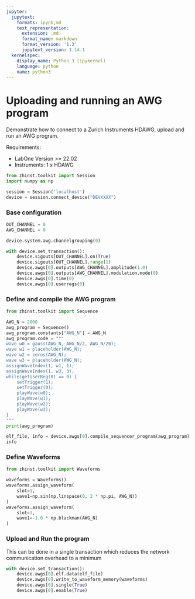 ```yaml
---
jupyter:
  jupytext:
    formats: ipynb,md
    text_representation:
      extension: .md
      format_name: markdown
      format_version: '1.3'
      jupytext_version: 1.14.1
  kernelspec:
    display_name: Python 3 (ipykernel)
    language: python
    name: python3
---
```


# Uploading and running an AWG program

Demonstrate how to connect to a Zurich Instruments HDAWG, upload and run an AWG program.

Requirements:

* LabOne Version >= 22.02
* Instruments:
    1 x HDAWG

```python
from zhinst.toolkit import Session
import numpy as np

session = Session('localhost')
device = session.connect_device("DEVXXXX")
```

### Base configuration

```python
OUT_CHANNEL = 0
AWG_CHANNEL = 0

device.system.awg.channelgrouping(0)

with device.set_transaction():
    device.sigouts[OUT_CHANNEL].on(True)
    device.sigouts[OUT_CHANNEL].range(1)
    device.awgs[0].outputs[AWG_CHANNEL].amplitude(1.0)
    device.awgs[0].outputs[AWG_CHANNEL].modulation.mode(0)
    device.awgs[0].time(0)
    device.awgs[0].userregs(0)
```

### Define and compile the AWG program

```python
from zhinst.toolkit import Sequence

AWG_N = 2000
awg_program = Sequence()
awg_program.constants["AWG_N"] = AWG_N
awg_program.code = """
wave w0 = gauss(AWG_N, AWG_N/2, AWG_N/20);
wave w1 = placeholder(AWG_N);
wave w2 = zeros(AWG_N);
wave w3 = placeholder(AWG_N);
assignWaveIndex(1, w1, 1);
assignWaveIndex(1, w3, 3);
while(getUserReg(0) == 0) {
    setTrigger(1);
    setTrigger(0);
    playWave(w0);
    playWave(w1);
    playWave(w2);
    playWave(w3);
}
"""
print(awg_program)
```

```python
elf_file, info = device.awgs[0].compile_sequencer_program(awg_program)
info
```

### Define Waveforms 

```python
from zhinst.toolkit import Waveforms

waveforms = Waveforms()
waveforms.assign_waveform(
    slot=1,
    wave1=np.sin(np.linspace(0, 2 * np.pi, AWG_N))
)
waveforms.assign_waveform(
    slot=3,
    wave1=-1.0 * np.blackman(AWG_N)
)
```

### Upload and Run the program

This can be done in a single transaction which reduces the network communication overhead to a minimum

```python
with device.set_transaction():
    device.awgs[0].elf.data(elf_file)
    device.awgs[0].write_to_waveform_memory(waveforms)
    device.awgs[0].single(True)
    device.awgs[0].enable(True)
```
